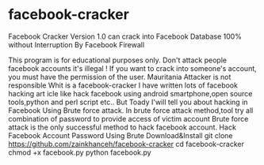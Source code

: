 # facebook-cracker
Facebook Cracker Version 1.0 can crack into Facebook Database 100% without Interruption By Facebook Firewall


This program is for educational purposes only.
Don't attack people facebook accounts it's illegal !
If you want to crack into someone's account, you must have the permission of the user.
Mauritania Attacker is not responsible
Whit is a facebook-cracker
I have written lots of facebook hacking art icle like hack facebook using android smartphone,open source tools,python and perl script etc.. But Toady I'will tell you about hacking in Facebook Using Brute force attack.
In brute force attack method,tool try all combination of password to provide access of victim account Brute force attack is the only successful method to hack facebook account. Hack Facebook Account Password Using Brute
Download&Install
git clone https://github.com/zainkhanceh/facebook-cracker
cd facebook-cracker
chmod +x facebook.py
python facebook.py

